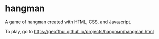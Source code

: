 # hangman

A game of hangman created with HTML, CSS, and Javascript.

To play, go to https://geoffhui.github.io/projects/hangman/hangman.html
